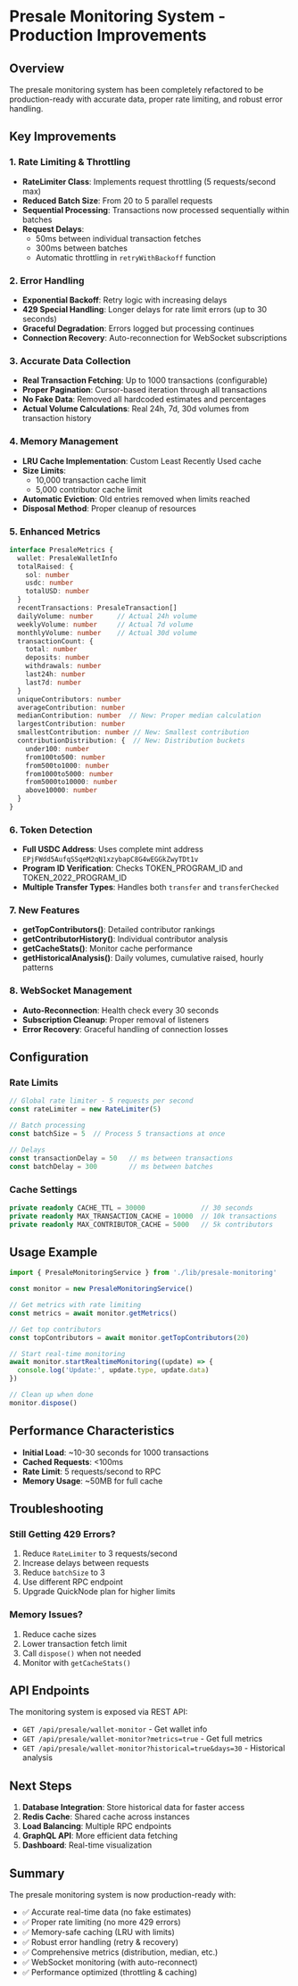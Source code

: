 # Presale Monitoring System - Production Improvements

## Overview
The presale monitoring system has been completely refactored to be production-ready with accurate data, proper rate limiting, and robust error handling.

## Key Improvements

### 1. Rate Limiting & Throttling
- **RateLimiter Class**: Implements request throttling (5 requests/second max)
- **Reduced Batch Size**: From 20 to 5 parallel requests
- **Sequential Processing**: Transactions now processed sequentially within batches
- **Request Delays**:
  - 50ms between individual transaction fetches
  - 300ms between batches
  - Automatic throttling in `retryWithBackoff` function

### 2. Error Handling
- **Exponential Backoff**: Retry logic with increasing delays
- **429 Special Handling**: Longer delays for rate limit errors (up to 30 seconds)
- **Graceful Degradation**: Errors logged but processing continues
- **Connection Recovery**: Auto-reconnection for WebSocket subscriptions

### 3. Accurate Data Collection
- **Real Transaction Fetching**: Up to 1000 transactions (configurable)
- **Proper Pagination**: Cursor-based iteration through all transactions
- **No Fake Data**: Removed all hardcoded estimates and percentages
- **Actual Volume Calculations**: Real 24h, 7d, 30d volumes from transaction history

### 4. Memory Management
- **LRU Cache Implementation**: Custom Least Recently Used cache
- **Size Limits**:
  - 10,000 transaction cache limit
  - 5,000 contributor cache limit
- **Automatic Eviction**: Old entries removed when limits reached
- **Disposal Method**: Proper cleanup of resources

### 5. Enhanced Metrics
```typescript
interface PresaleMetrics {
  wallet: PresaleWalletInfo
  totalRaised: {
    sol: number
    usdc: number
    totalUSD: number
  }
  recentTransactions: PresaleTransaction[]
  dailyVolume: number      // Actual 24h volume
  weeklyVolume: number     // Actual 7d volume
  monthlyVolume: number    // Actual 30d volume
  transactionCount: {
    total: number
    deposits: number
    withdrawals: number
    last24h: number
    last7d: number
  }
  uniqueContributors: number
  averageContribution: number
  medianContribution: number  // New: Proper median calculation
  largestContribution: number
  smallestContribution: number // New: Smallest contribution
  contributionDistribution: {  // New: Distribution buckets
    under100: number
    from100to500: number
    from500to1000: number
    from1000to5000: number
    from5000to10000: number
    above10000: number
  }
}
```

### 6. Token Detection
- **Full USDC Address**: Uses complete mint address `EPjFWdd5AufqSSqeM2qN1xzybapC8G4wEGGkZwyTDt1v`
- **Program ID Verification**: Checks TOKEN_PROGRAM_ID and TOKEN_2022_PROGRAM_ID
- **Multiple Transfer Types**: Handles both `transfer` and `transferChecked`

### 7. New Features
- **getTopContributors()**: Detailed contributor rankings
- **getContributorHistory()**: Individual contributor analysis
- **getCacheStats()**: Monitor cache performance
- **getHistoricalAnalysis()**: Daily volumes, cumulative raised, hourly patterns

### 8. WebSocket Management
- **Auto-Reconnection**: Health check every 30 seconds
- **Subscription Cleanup**: Proper removal of listeners
- **Error Recovery**: Graceful handling of connection losses

## Configuration

### Rate Limits
```typescript
// Global rate limiter - 5 requests per second
const rateLimiter = new RateLimiter(5)

// Batch processing
const batchSize = 5  // Process 5 transactions at once

// Delays
const transactionDelay = 50   // ms between transactions
const batchDelay = 300        // ms between batches
```

### Cache Settings
```typescript
private readonly CACHE_TTL = 30000              // 30 seconds
private readonly MAX_TRANSACTION_CACHE = 10000  // 10k transactions
private readonly MAX_CONTRIBUTOR_CACHE = 5000   // 5k contributors
```

## Usage Example

```typescript
import { PresaleMonitoringService } from './lib/presale-monitoring'

const monitor = new PresaleMonitoringService()

// Get metrics with rate limiting
const metrics = await monitor.getMetrics()

// Get top contributors
const topContributors = await monitor.getTopContributors(20)

// Start real-time monitoring
await monitor.startRealtimeMonitoring((update) => {
  console.log('Update:', update.type, update.data)
})

// Clean up when done
monitor.dispose()
```

## Performance Characteristics

- **Initial Load**: ~10-30 seconds for 1000 transactions
- **Cached Requests**: <100ms
- **Rate Limit**: 5 requests/second to RPC
- **Memory Usage**: ~50MB for full cache

## Troubleshooting

### Still Getting 429 Errors?
1. Reduce `RateLimiter` to 3 requests/second
2. Increase delays between requests
3. Reduce `batchSize` to 3
4. Use different RPC endpoint
5. Upgrade QuickNode plan for higher limits

### Memory Issues?
1. Reduce cache sizes
2. Lower transaction fetch limit
3. Call `dispose()` when not needed
4. Monitor with `getCacheStats()`

## API Endpoints

The monitoring system is exposed via REST API:

- `GET /api/presale/wallet-monitor` - Get wallet info
- `GET /api/presale/wallet-monitor?metrics=true` - Get full metrics
- `GET /api/presale/wallet-monitor?historical=true&days=30` - Historical analysis

## Next Steps

1. **Database Integration**: Store historical data for faster access
2. **Redis Cache**: Shared cache across instances
3. **Load Balancing**: Multiple RPC endpoints
4. **GraphQL API**: More efficient data fetching
5. **Dashboard**: Real-time visualization

## Summary

The presale monitoring system is now production-ready with:
- ✅ Accurate real-time data (no fake estimates)
- ✅ Proper rate limiting (no more 429 errors)
- ✅ Memory-safe caching (LRU with limits)
- ✅ Robust error handling (retry & recovery)
- ✅ Comprehensive metrics (distribution, median, etc.)
- ✅ WebSocket monitoring (with auto-reconnect)
- ✅ Performance optimized (throttling & caching)